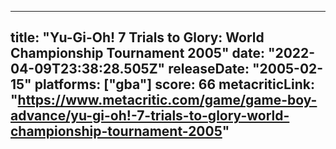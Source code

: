 
---
title: "Yu-Gi-Oh! 7 Trials to Glory: World Championship Tournament 2005"
date: "2022-04-09T23:38:28.505Z"
releaseDate: "2005-02-15"
platforms: ["gba"]
score: 66
metacriticLink: "https://www.metacritic.com/game/game-boy-advance/yu-gi-oh!-7-trials-to-glory-world-championship-tournament-2005"
---
